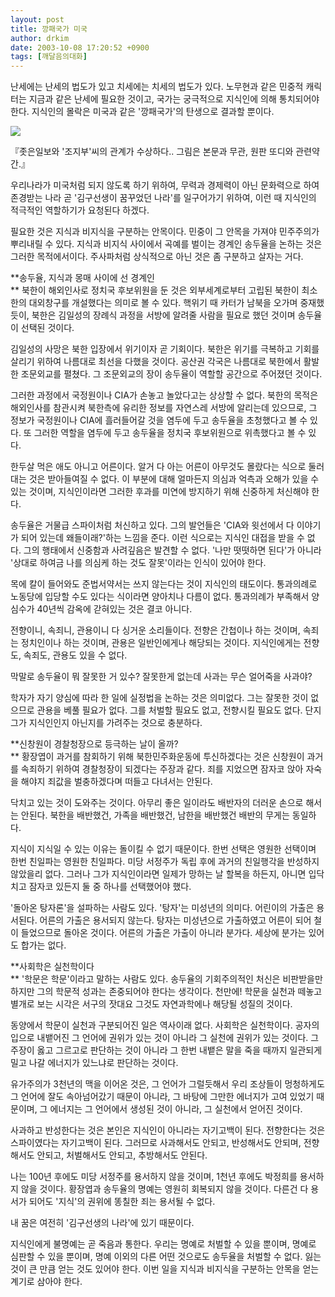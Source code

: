 ```yaml
---
layout: post
title: 깡패국가 미국
author: drkim
date: 2003-10-08 17:20:52 +0900
tags: [깨달음의대화]
---
```

난세에는 난세의 법도가 있고 치세에는 치세의 법도가 있다. 노무현과 같은 민중적 캐릭터는 지금과 같은 난세에 필요한 것이고, 국가는 궁극적으로 지식인에 의해 통치되어야 한다. 지식인의 몰락은 미국과 같은 '깡패국가'의 탄생으로 결과할 뿐이다. 


  ![](http://drkimz.com/technote/board/KDR/upimg/1065597408.jpg)


  『좃은일보와 '조지부'씨의 관계가 수상하다.. 그림은 본문과 무관, 원판 또디와 관련약간.』


우리나라가 미국처럼 되지 않도록 하기 위하여, 무력과 경제력이 아닌 문화력으로 하여 존경받는 나라 곧 '김구선생이 꿈꾸었던 나라'를 일구어가기 위하여, 이런 때 지식인의 적극적인 역할하기가 요청된다 하겠다. 

필요한 것은 지식과 비지식을 구분하는 안목이다. 민중이 그 안목을 가져야 민주주의가 뿌리내릴 수 있다. 지식과 비지식 사이에서 곡예를 벌이는 경계인 송두율을 논하는 것은 그러한 목적에서이다. 주사파처럼 상식적으로 아닌 것은 좀 구분하고 살자는 거다. 

**송두율, 지식과 몽매 사이에 선 경계인  
** 북한이 해외인사로 정치국 후보위원을 둔 것은 외부세계로부터 고립된 북한이 최소한의 대외창구를 개설했다는 의미로 볼 수 있다. 핵위기 때 카터가 남북을 오가며 중재했듯이, 북한은 김일성의 장례식 과정을 서방에 알려줄 사람을 필요로 했던 것이며 송두율이 선택된 것이다.

김일성의 사망은 북한 입장에서 위기이자 곧 기회이다. 북한은 위기를 극복하고 기회를 살리기 위하여 나름대로 최선을 다했을 것이다. 공산권 각국은 나름대로 북한에서 활발한 조문외교를 펼쳤다. 그 조문외교의 장이 송두율이 역할할 공간으로 주어졌던 것이다. 

그러한 과정에서 국정원이나 CIA가 손놓고 놀았다고는 상상할 수 없다. 북한의 목적은 해외인사를 참관시켜 북한측에 유리한 정보를 자연스레 서방에 알리는데 있으므로, 그 정보가 국정원이나 CIA에 흘러들어갈 것을 염두에 두고 송두율을 초청했다고 볼 수 있다. 또 그러한 역할을 염두에 두고 송두율을 정치국 후보위원으로 위촉했다고 볼 수 있다. 

한두살 먹은 애도 아니고 어른이다. 알거 다 아는 어른이 아무것도 몰랐다는 식으로 둘러대는 것은 받아들여질 수 없다. 이 부분에 대해 얼마든지 의심과 억측과 오해가 있을 수 있는 것이며, 지식인이라면 그러한 후과를 미연에 방지하기 위해 신중하게 처신해야 한다.

송두율은 거물급 스파이처럼 처신하고 있다. 그의 발언들은 'CIA와 윗선에서 다 이야기가 되어 있는데 왜들이래?'하는 느낌을 준다. 이런 식으로는 지식인 대접을 받을 수 없다. 그의 행태에서 신중함과 사려깊음은 발견할 수 없다. '나만 떳떳하면 된다'가 아니라 '상대로 하여금 나를 의심케 하는 것도 잘못'이라는 인식이 있어야 한다. 

목에 칼이 들어와도 준법서약서는 쓰지 않는다는 것이 지식인의 태도이다. 통과의례로 노동당에 입당할 수도 있다는 식이라면 양아치나 다름이 없다. 통과의례가 부족해서 양심수가 40년씩 감옥에 갇혀있는 것은 결코 아니다. 

전향이니, 속죄니, 관용이니 다 싱거운 소리들이다. 전향은 간첩이나 하는 것이며, 속죄는 정치인이나 하는 것이며, 관용은 일반인에게나 해당되는 것이다. 지식인에게는 전향도, 속죄도, 관용도 있을 수 없다. 

막말로 송두율이 뭐 잘못한 거 있수? 잘못한게 없는데 사과는 무슨 얼어죽을 사과야?

학자가 자기 양심에 따라 한 일에 실정법을 논하는 것은 의미없다. 그는 잘못한 것이 없으므로 관용을 베풀 필요가 없다. 그를 처벌할 필요도 없고, 전향시킬 필요도 없다. 단지 그가 지식인인지 아닌지를 가려주는 것으로 충분하다. 

**신창원이 경찰청장으로 등극하는 날이 올까?  
** 황장엽이 과거를 참회하기 위해 북한민주화운동에 투신하겠다는 것은 신창원이 과거를 속죄하기 위하여 경찰청장이 되겠다는 주장과 같다. 죄를 지었으면 잠자코 앉아 자숙을 해야지 죄값을 벌충하겠다며 떠들고 다녀서는 안된다. 

닥치고 있는 것이 도와주는 것이다. 아무리 좋은 일이라도 배반자의 더러운 손으로 해서는 안된다. 북한을 배반했건, 가족을 배반했건, 남한을 배반했건 배반의 무게는 동일하다. 

지식이 지식일 수 있는 이유는 돌이킬 수 없기 때문이다. 한번 선택은 영원한 선택이며 한번 친일파는 영원한 친일파다. 미당 서정주가 독립 후에 과거의 친일행각을 반성하지 않았을리 없다. 그러나 그가 지식인이라면 일제가 망하는 날 할복을 하든지, 아니면 입닥치고 잠자코 있든지 둘 중 하나를 선택했어야 했다. 

'돌아온 탕자론'을 설파하는 사람도 있다. '탕자'는 미성년의 의미다. 어린이의 가출은 용서된다. 어른의 가출은 용서되지 않는다. 탕자는 미성년으로 가출하였고 어른이 되어 철이 들었으므로 돌아온 것이다. 어른의 가출은 가출이 아니라 분가다. 세상에 분가는 있어도 합가는 없다. 

**사회학은 실천학이다  
** '학문은 학문'이라고 말하는 사람도 있다. 송두율의 기회주의적인 처신은 비판받을만 하지만 그의 학문적 성과는 존중되어야 한다는 생각이다. 천만에! 학문을 실천과 떼놓고 별개로 보는 시각은 서구의 잣대요 그것도 자연과학에나 해당될 성질의 것이다. 

동양에서 학문이 실천과 구분되어진 일은 역사이래 없다. 사회학은 실천학이다. 공자의 입으로 내뱉어진 그 언어에 권위가 있는 것이 아니라 그 실천에 권위가 있는 것이다. 그 주장이 옳고 그르고로 판단하는 것이 아니라 그 한번 내뱉은 말을 죽을 때까지 일관되게 밀고 나갈 에너지가 있느냐로 판단하는 것이다. 

유가주의가 3천년의 맥을 이어온 것은, 그 언어가 그럴듯해서 우리 조상들이 멍청하게도 그 언어에 잘도 속아넘어갔기 때문이 아니라, 그 바탕에 그만한 에너지가 고여 있었기 때문이며, 그 에너지는 그 언어에서 생성된 것이 아니라, 그 실천에서 얻어진 것이다. 

사과하고 반성한다는 것은 본인은 지식인이 아니라는 자기고백이 된다. 전향한다는 것은 스파이였다는 자기고백이 된다. 그러므로 사과해서도 안되고, 반성해서도 안되며, 전향해서도 안되고, 처벌해서도 안되고, 추방해서도 안된다. 

나는 100년 후에도 미당 서정주를 용서하지 않을 것이며, 1천년 후에도 박정희를 용서하지 않을 것이다. 황장엽과 송두율의 명예는 영원히 회복되지 않을 것이다. 다른건 다 용서가 되어도 '지식'의 권위에 똥칠한 죄는 용서될 수 없다. 

내 꿈은 여전히 '김구선생의 나라'에 있기 때문이다.   
  
지식인에게 불명예는 곧 죽음과 통한다. 우리는 명예로 처벌할 수 있을 뿐이며, 명예로 심판할 수 있을 뿐이며, 명예 이외의 다른 어떤 것으로도 송두율을 처벌할 수 없다. 잃는 것이 큰 만큼 얻는 것도 있어야 한다. 이번 일을 지식과 비지식을 구분하는 안목을 얻는 계기로 삼아야 한다.